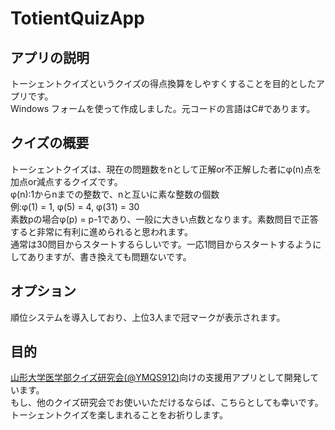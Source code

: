 # TotientQuizApp  
  
## アプリの説明  
トーシェントクイズというクイズの得点換算をしやすくすることを目的としたアプリです。  
Windows フォームを使って作成しました。元コードの言語はC#であります。  
  
## クイズの概要  
トーシェントクイズは、現在の問題数をnとして正解or不正解した者にφ(n)点を加点or減点するクイズです。  
φ(n):1からnまでの整数で、nと互いに素な整数の個数  
例:φ(1) = 1, φ(5) = 4, φ(31) = 30  
素数pの場合φ(p) = p-1であり、一般に大きい点数となります。素数問目で正答すると非常に有利に進められると思われます。  
通常は30問目からスタートするらしいです。一応1問目からスタートするようにしてありますが、書き換えても問題ないです。  
  
## オプション  
順位システムを導入しており、上位3人まで冠マークが表示されます。  
  
## 目的  
[山形大学医学部クイズ研究会(@YMQS912)](https://twitter.com/YMQS912)向けの支援用アプリとして開発しています。  
もし、他のクイズ研究会でお使いいただけるならば、こちらとしても幸いです。  
トーシェントクイズを楽しまれることをお祈りします。  
